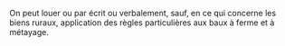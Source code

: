 On peut louer ou par écrit ou verbalement, sauf, en ce qui concerne les biens ruraux, application des règles particulières aux baux à ferme et à métayage.


  

  
